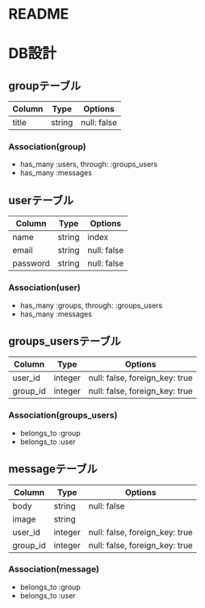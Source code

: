 # README

# DB設計

## groupテーブル

|Column|Type|Options|
|------|----|-------|
|title|string|null: false|

### Association(group)
- has_many :users, through: :groups_users
- has_many :messages

## userテーブル

|Column|Type|Options|
|------|----|-------|
|name|string|index|
|email|string|null: false|
|password|string|null: false|

### Association(user)
- has_many :groups, through: :groups_users
- has_many :messages

## groups_usersテーブル

|Column|Type|Options|
|------|----|-------|
|user_id|integer|null: false, foreign_key: true|
|group_id|integer|null: false, foreign_key: true|

### Association(groups_users)
- belongs_to :group
- belongs_to :user

## messageテーブル

|Column|Type|Options|
|------|----|-------|
|body|string|null: false|
|image|string||
|user_id|integer|null: false, foreign_key: true|
|group_id|integer|null: false, foreign_key: true|

### Association(message)
- belongs_to :group
- belongs_to :user
